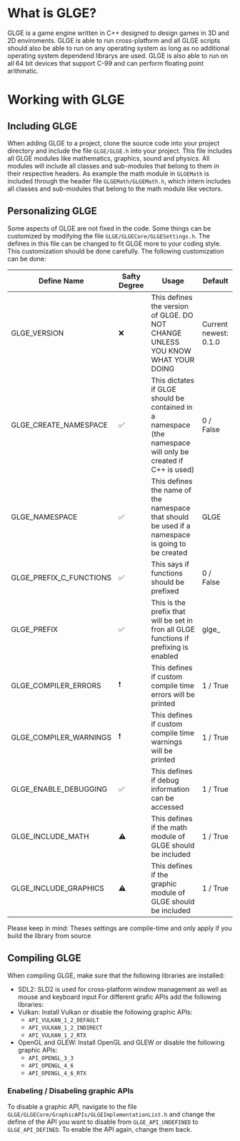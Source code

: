 # What is GLGE?
GLGE is a game engine written in C++ designed to design games in 3D and 2D enviroments. GLGE is able to run cross-platform and all GLGE scripts should also be able to run on any operating system as long as no additional operating system dependend librarys are used. GLGE is also able to run on all 64 bit devices that support C-99 and can perform floating point arithmatic. 

# Working with GLGE
## Including GLGE
When adding GLGE to a project, clone the source code into your project directory and include the file `GLGE/GLGE.h` into your project. This file includes all GLGE modules like mathematics, graphics, sound and physics. All modules will include all classes and sub-modules that belong to them in their respective headers. As example the math module in `GLGEMath` is included through the header file `GLGEMath/GLGEMath.h`, which intern includes all classes and sub-modules that belong to the math module like vectors. 

## Personalizing GLGE
Some aspects of GLGE are not fixed in the code. Some things can be customized by modifying the file `GLGE/GLGECore/GLGESettings.h`. The defines in this file can be changed to fit GLGE more to your coding style. This customization should be done carefully. The following customization can be done:

| Define Name | Safty Degree | Usage | Default |
|-------------|--------------|-------|---------|
| GLGE_VERSION | :x: | This defines the version of GLGE. DO NOT CHANGE UNLESS YOU KNOW WHAT YOUR DOING | Current newest: 0.1.0 |
| GLGE_CREATE_NAMESPACE | :white_check_mark: | This dictates if GLGE should be contained in a namespace (the namespace will only be created if C++ is used) | 0 / False |
| GLGE_NAMESPACE | :white_check_mark: | This defines the name of the namespace that should be used if a namespace is going to be created | GLGE |
| GLGE_PREFIX_C_FUNCTIONS | :white_check_mark: | This says if functions should be prefixed | 0 / False |
| GLGE_PREFIX | :white_check_mark: | This is the prefix that will be set in fron all GLGE functions if prefixing is enabled | glge_ | 
| GLGE_COMPILER_ERRORS | :exclamation: | This defines if custom compile time errors will be printed | 1 / True |
| GLGE_COMPILER_WARNINGS | :exclamation: | This defines if custom compile time warnings will be printed | 1 / True |
| GLGE_ENABLE_DEBUGGING | :white_check_mark: | This defines if debug information can be accessed | 1 / True |
| GLGE_INCLUDE_MATH | :warning: | This defines if the math module of GLGE should be included | 1 / True |
| GLGE_INCLUDE_GRAPHICS | :warning: | This defines if the graphic module of GLGE should be included | 1 / True |

Please keep in mind: Theses settings are compile-time and only apply if you build the library from source

## Compiling GLGE
When compiling GLGE, make sure that the following libraries are installed:
- SDL2: SLD2 is used for cross-platform window management as well as mouse and keyboard input
For different grafic APIs add the following libraries:
- Vulkan: Install Vulkan or disable the following graphic APIs:
    - `API_VULKAN_1_2_DEFAULT`
    - `API_VULKAN_1_2_INDIRECT`
    - `API_VULKAN_1_2_RTX`
- OpenGL and GLEW: Install OpenGL and GLEW or disable the following graphic APIs:
    - `API_OPENGL_3_3`
    - `API_OPENGL_4_6`
    - `API_OPENGL_4_6_RTX`

### Enabeling / Disabeling graphic APIs
To disable a graphic API, navigate to the file `GLGE/GLGECore/GraphicAPIs/GLGEImplementationList.h` and change the define of the API you want to disable from `GLGE_API_UNDEFINED` to `GLGE_API_DEFINED`. To enable the API again, change them back. 